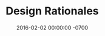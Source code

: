 ---
layout: meeting
title: Design Rationales
date: 2016-02-02 00:00:00 -0700
participants: Nissa Syverson
where: MAGNET Room 821
duration: 60min
topics:
- The differences and similarities between Logic Models and Design Rationales
- Next steps on improving the Design Rationale and adding Learning Theories
- The difficulty and the challenges of making a real Landscape Audit in my case
- Detailed explanation of current low-fi prototype sketch and current plans to develop it
results:
- Logic Models show design features in perspective with long-term goals.
- Design Rationales show design in perspective with short-term goals.
- Design Rationales links the design features with the learning theories
- Both ones display the design features, with more or less detailed info
- How to improve my current design rationale
- Make it more visual. Maybe a table? Maybe a Logic Model structure? Mind-map?
- Display my specific design decisions, rather than an overview of the functionality
- Suggestions to work on the Landscape Audit
- Work with the inherent intention to set the stage to show my product.
- Expand the explanation on why a few (if not each) of the “X” was marked.
- Reframe some of the cornerstones, maybe combine or adjust them as needed.
- Preparing an informal pitch can be a great strategy to help explain the project.
- It would be nice to add some “situated cognition” perspective, besides drilling.
- The idea of having a SAMPLE of beginner learners is cool. But not only that.
- Knowing the goals does tend to help increase motivation. This is Constructivism.
- There is a need to define better DELIBERATE PRACTICE
- Nissa does understand the kind of practice I’m looking for.
- Though, it would be nice to differentiate this from others.
- There are many ways to practice anything / many types of practice.
- Maybe, the idea is to introduce to “Fry your brain” concept. How?
- Keeping it challenging. (Speak to Shashank)
- Making activities always fast-paced?
---